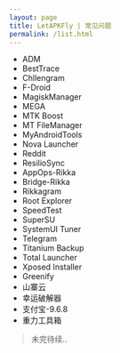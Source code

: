 ```yaml
---
layout: page
title: LetAPKFly | 常见问题
permalink: /list.html
---
```


- ADM
- BestTrace
- Chllengram
- F-Droid
- MagiskManager
- MEGA
- MTK Boost
- MT FileManager
- MyAndroidTools
- Nova Launcher
- Reddit
- ResilioSync
- AppOps-Rikka
- Bridge-Rikka
- Rikkagram
- Root Explorer
- SpeedTest
- SuperSU
- SystemUI Tuner
- Telegram
- Titanium Backup
- Total Launcher
- Xposed Installer
- Greenify
- 山寨云
- 幸运破解器
- 支付宝-9.6.8
- 重力工具箱

> 未完待续..

